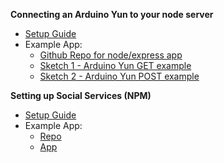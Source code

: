 **Connecting an Arduino Yun to your node server**
* [Setup Guide](https://github.com/sslover/designing-for-data-personalization/blob/master/week11/server-setup-for-arduino-project.md)
* Example App:
	* [Github Repo for node/express app](https://github.com/sslover/node-express-api-arduino-yun)
	* [Sketch 1 - Arduino Yun GET example](https://github.com/sslover/node-express-api-arduino-yun/blob/master/arduino_http_client/HttpClientExample.ino)
	* [Sketch 2 - Arduino Yun POST example](https://github.com/sslover/node-express-api-arduino-yun/blob/master/arduino_post_to_server/arduino_post_to_server.ino)

**Setting up Social Services (NPM)**
* [Setup Guide]()
* Example App:
	* [Repo](https://github.com/sslover/npm-examples-node-express)
	* [App](https://npm-examples.herokuapp.com/)

